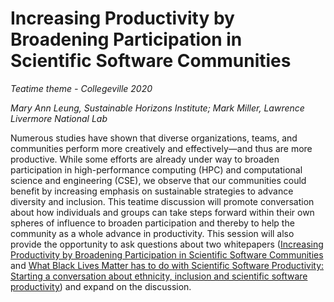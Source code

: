 # Increasing Productivity by Broadening Participation in Scientific Software Communities

*Teatime theme - Collegeville 2020*

*Mary Ann Leung, Sustainable Horizons Institute; Mark Miller, Lawrence Livermore National Lab*

Numerous studies have shown that diverse organizations, teams, and communities perform more creatively and effectively—and thus are more productive. While some efforts are already under way to broaden participation in high-performance computing (HPC) and computational science and engineering (CSE), we observe that our communities could benefit by increasing emphasis on sustainable strategies to advance diversity and inclusion. This teatime discussion will promote conversation about how individuals and groups can take steps forward within their own spheres of influence to broaden participation and thereby to help the community as a whole advance in productivity. This session will also provide the opportunity to ask questions about two whitepapers ([Increasing Productivity by Broadening Participation in Scientific Software Communities](../WhitePapers/leung-broadening-participation-cse-hpc.pdf) and [What Black Lives Matter has to do with Scientific Software Productivity: Starting a conversation about ethnicity, inclusion and scientific software productivity](miller-blm-hpcse-sw-productivity.md)) and expand on the discussion.
